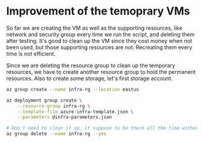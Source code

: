 # Improvement of the temoprary VMs
So far we are creating the VM as well as the supporting resources, like network and security group every time we run the script, and deleting them after testing. It's good to clean up the VM since they cost money when not been used, but those supporting resources are not. Recreating them every time is not efficient.

Since we are deleting the resource group to clean up the temporary resources, we have to create another resource group to hold the permanent resources. Also to create some storage, let's first storage account.

```bash
az group create --name infra-rg --location eastus

az deployment group create \
    --resource-group infra-rg \
    --template-file azure-infra-template.json \
    --parameters @infra-parameters.json

# Don't need to clean it up, it suppose to be there all the time without been charged
az group delete --name infra-rg --yes
```